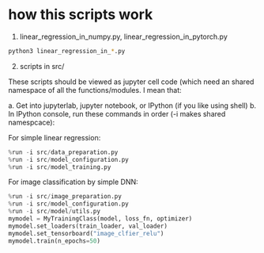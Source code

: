 # how this scripts work

1. linear_regression_in_numpy.py, linear_regression_in_pytorch.py

```sh
python3 linear_regression_in_*.py
```

2. scripts in src/

These scripts should be viewed as jupyter cell code (which need an shared
namespace of all the functions/modules. I mean that:

a. Get into jupyterlab, jupyter notebook, or IPython (if you like using shell)
b. In IPython console, run these commands in order (-i makes shared namespcace):

For simple linear regression:
```python
%run -i src/data_preparation.py
%run -i src/model_configuration.py
%run -i src/model_training.py
```

For image classification by simple DNN:
```python
%run -i src/image_preparation.py
%run -i src/model_configuration.py
%run -i src/model/utils.py
mymodel = MyTrainingClass(model, loss_fn, optimizer)
mymodel.set_loaders(train_loader, val_loader)
mymodel.set_tensorboard("image_clfier_relu")
mymodel.train(n_epochs=50)
```
